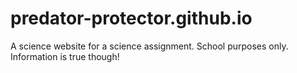 # predator-protector.github.io
A science website for a science assignment. School purposes only. Information is true though!
